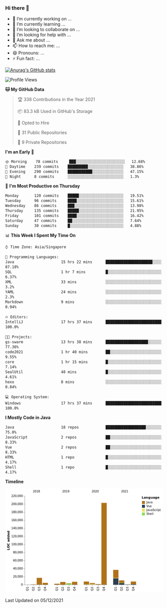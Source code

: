 ### Hi there 👋

- 🔭 I’m currently working on ...
- 🌱 I’m currently learning ...
- 👯 I’m looking to collaborate on ...
- 🤔 I’m looking for help with ...
- 💬 Ask me about ...
- 📫 How to reach me: ...
- 😄 Pronouns: ...
- ⚡ Fun fact: ...

[![Anurag's GitHub stats](https://github-readme-stats.vercel.app/api?username=xiumu2017&show_icons=true&theme=radical)](https://github.com/anuraghazra/github-readme-stats)

<!--
**xiumu2017/xiumu2017** is a ✨ _special_ ✨ repository because its `README.md` (this file) appears on your GitHub profile.

Here are some ideas to get you started:

- 🔭 I’m currently working on ...
- 🌱 I’m currently learning ...
- 👯 I’m looking to collaborate on ...
- 🤔 I’m looking for help with ...
- 💬 Ask me about ...
- 📫 How to reach me: ...
- 😄 Pronouns: ...
- ⚡ Fun fact: ...
-->

<!--START_SECTION:waka-->
![Profile Views](http://img.shields.io/badge/Profile%20Views-29-blue)

**🐱 My GitHub Data** 

> 🏆 338 Contributions in the Year 2021
 > 
> 📦 83.3 kB Used in GitHub's Storage 
 > 
> 💼 Opted to Hire
 > 
> 📜 31 Public Repositories 
 > 
> 🔑 9 Private Repositories  
 > 
**I'm an Early 🐤** 

```text
🌞 Morning    78 commits     ███░░░░░░░░░░░░░░░░░░░░░░   12.68% 
🌆 Daytime    239 commits    █████████░░░░░░░░░░░░░░░░   38.86% 
🌃 Evening    290 commits    ███████████░░░░░░░░░░░░░░   47.15% 
🌙 Night      8 commits      ░░░░░░░░░░░░░░░░░░░░░░░░░   1.3%

```
📅 **I'm Most Productive on Thursday** 

```text
Monday       120 commits    █████░░░░░░░░░░░░░░░░░░░░   19.51% 
Tuesday      96 commits     ████░░░░░░░░░░░░░░░░░░░░░   15.61% 
Wednesday    86 commits     ███░░░░░░░░░░░░░░░░░░░░░░   13.98% 
Thursday     135 commits    █████░░░░░░░░░░░░░░░░░░░░   21.95% 
Friday       101 commits    ████░░░░░░░░░░░░░░░░░░░░░   16.42% 
Saturday     47 commits     ██░░░░░░░░░░░░░░░░░░░░░░░   7.64% 
Sunday       30 commits     █░░░░░░░░░░░░░░░░░░░░░░░░   4.88%

```


📊 **This Week I Spent My Time On** 

```text
⌚︎ Time Zone: Asia/Singapore

💬 Programming Languages: 
Java                     15 hrs 22 mins      █████████████████████░░░░   87.18% 
SQL                      1 hr 7 mins         █░░░░░░░░░░░░░░░░░░░░░░░░   6.37% 
XML                      33 mins             ░░░░░░░░░░░░░░░░░░░░░░░░░   3.2% 
YAML                     24 mins             ░░░░░░░░░░░░░░░░░░░░░░░░░   2.3% 
Markdown                 9 mins              ░░░░░░░░░░░░░░░░░░░░░░░░░   0.94%

🔥 Editors: 
IntelliJ                 17 hrs 37 mins      █████████████████████████   100.0%

🐱‍💻 Projects: 
gs-swarm                 13 hrs 38 mins      ███████████████████░░░░░░   77.36% 
code2021                 1 hr 40 mins        ██░░░░░░░░░░░░░░░░░░░░░░░   9.55% 
core                     1 hr 15 mins        █░░░░░░░░░░░░░░░░░░░░░░░░   7.14% 
SealUtil                 48 mins             █░░░░░░░░░░░░░░░░░░░░░░░░   4.61% 
hexo                     8 mins              ░░░░░░░░░░░░░░░░░░░░░░░░░   0.84%

💻 Operating System: 
Windows                  17 hrs 37 mins      █████████████████████████   100.0%

```

**I Mostly Code in Java** 

```text
Java                     18 repos            ██████████████████░░░░░░░   75.0% 
JavaScript               2 repos             ██░░░░░░░░░░░░░░░░░░░░░░░   8.33% 
Vue                      2 repos             ██░░░░░░░░░░░░░░░░░░░░░░░   8.33% 
HTML                     1 repo              █░░░░░░░░░░░░░░░░░░░░░░░░   4.17% 
Shell                    1 repo              █░░░░░░░░░░░░░░░░░░░░░░░░   4.17%

```


**Timeline**

![Chart not found](https://raw.githubusercontent.com/xiumu2017/xiumu2017/main/charts/bar_graph.png) 


 Last Updated on 05/12/2021
<!--END_SECTION:waka-->
